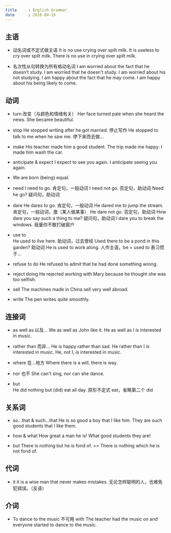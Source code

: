 ```yaml
---
title     : English Grammar
date      : 2016-04-19
---
```



## 主语
- 动名词或不定式做主语
  It is no use crying over spilt milk.
  It is useless to cry over spilt milk.
  There is no use in crying over spilt milk.

- 名次性从句转换为所有格动名词
  I am worried about the fact that he doesn't study.
  I am worried that he doesn't study.
  I am worried about his not studying.
  I am happy about the fact that he may come.
  I am happy about his being likely to come.


## 动词
- turn  改变（与颜色和情绪有关）
  Her face turned pale when she heard the news.
  She became beautiful.

- stop
  He stopped writing after he got married.  停止写作
  He stopped to talk to me when he saw me.  停下来而去做...

- make
  His teacher made him a good student.
  The trip made me happy.
  I made him wash the car.

- anticipate & expect
  I expect to see you again.
  I anticipate seeing you again.

- We are born (being) equal.

- need
  I need to go.  肯定句，一般动词
  I need not go. 否定句，助动词
  Need he go?    疑问句，助动词

- dare
  He dares to go. 肯定句，一般动词
  He dared me to jump the stream.  肯定句，一般动词，激（某人做某事）
  He dare not go. 否定句，助动词
  How dare you say such a thing to me?  疑问句，助动词
  I dare you to break the windows.  我量你不敢打破窗户

- use to  
  He used to live here.  助动词，过去曾经
  Used there to be a pond in this garden?  助动词
  He is used to work along.  人作主语，be + used to 表习惯于...

- refuse to do
  He refused to admit that he had done something wrong.

- reject doing
  He rejected working with Mary because he thought she was too selfish.

- sell
  The machines made in China sell very well abroad.

- write
  The pen writes quite smoothly.


## 连接词
- as well as  以及...
  We as well as John like it.
  He as well as I _is_ interested in music.

- rather than  而非...
  He is happy rather than sad.
  He rather than I _is_ interested in music.
  He, not I, _is_ interested in music.

- where  在...地方
  Where there is a will, there is way.

- nor  也不
  She can't sing, nor can she dance.

- but  
  He did nothing but (did) eat all day.   原形不定式 eat，省略第二个 did


## 关系词
- so...that & such...that
  He is so good a boy that I like him.
  They are such good students that I like them.

- how & what
  How great a man he is!
  What good students they are!

- but
  There is nothing but he is fond of. == There is nothing which he is not fond of.


## 代词
- it
  it is a wise man that never makes mistakes.  无论怎样聪明的人，也难免犯错误。（反语）


## 介词
- To
  dance to the music  不可用 with
  The teacher had the music on and everyone started to dance to the music.
